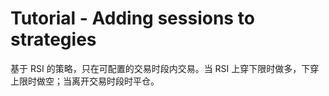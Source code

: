 # Tutorial - Adding sessions to strategies

基于 RSI 的策略，只在可配置的交易时段内交易。当 RSI 上穿下限时做多，下穿上限时做空；当离开交易时段时平仓。
